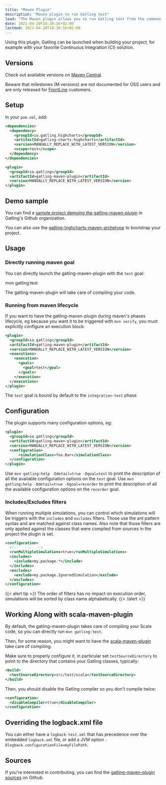```yaml
---
title: "Maven Plugin"
description: "Maven plugin to run Gatling test"
lead: "The Maven plugin allows you to run Gatling test from the command line, without the bundle"
date: 2021-04-20T18:30:56+02:00
lastmod: 2021-04-20T18:30:56+02:00
---
```


Using this plugin, Gatling can be launched when building your project, for example with your favorite Continuous Integration (CI) solution.

## Versions

Check out available versions on [Maven Central](https://search.maven.org/search?q=g:io.gatling%20AND%20a:gatling-maven-plugin&core=gav).

Beware that milestones (M versions) are not documented for OSS users and are only released for [FrontLine](https://gatling.io/gatling-frontline/) customers.

## Setup

In your `pom.xml`, add:

```xml
<dependencies>
  <dependency>
    <groupId>io.gatling.highcharts</groupId>
    <artifactId>gatling-charts-highcharts</artifactId>
    <version>MANUALLY_REPLACE_WITH_LATEST_VERSION</version>
    <scope>test</scope>
  </dependency>
</dependencies>

<plugin>
  <groupId>io.gatling</groupId>
  <artifactId>gatling-maven-plugin</artifactId>
  <version>MANUALLY_REPLACE_WITH_LATEST_VERSION</version>
</plugin>
```

## Demo sample

You can find a [sample project demoing the gatling-maven-plugin](https://github.com/gatling/gatling-maven-plugin-demo) in Gatling's Github organization.

You can also use the [gatling-highcharts-maven-archetype](`docs/maven-archetype`) to bootstrap your project.

## Usage

### Directly running maven goal

You can directly launch the gatling-maven-plugin with the `test` goal:

  mvn gatling:test


The gatling-maven-plugin will take care of compiling your code.

### Running from maven lifecycle

If you want to have the gatling-maven-plugin during maven's phases lifecycle, eg because you want it to be triggered with `mvn verify`,
you must explicitly configure an execution block:

```xml
<plugin>
  <groupId>io.gatling</groupId>
  <artifactId>gatling-maven-plugin</artifactId>
  <version>MANUALLY_REPLACE_WITH_LATEST_VERSION</version>
  <executions>
    <execution>
      <goals>
        <goal>test</goal>
      </goals>
    </execution>
  </executions>
</plugin>
```

The `test` goal is bound by default to the `integration-test` phase

## Configuration

The plugin supports many configuration options, eg:

```xml  
<plugin>
  <groupId>io.gatling</groupId>
  <artifactId>gatling-maven-plugin</artifactId>
  <version>MANUALLY_REPLACE_WITH_LATEST_VERSION</version>
  <configuration>
      <simulationClass>foo.Bar</simulationClass>
  </configuration>
</plugin>
```

Use `mvn gatling:help -Ddetail=true -Dgoal=test` to print the description of all the available configuration options on the `test` goal.
Use `mvn gatling:help -Ddetail=true -Dgoal=recorder` to print the description of all the available configuration options on the `recorder` goal.

### Includes/Excludes filters

When running multiple simulations, you can control which simulations will be triggers with the `includes` and `excludes` filters.
Those use the ant pattern syntax and are matched against class names.
Also note that those filters are only applied against the classes that were compiled from sources in the project the plugin is set.

```xml  
<configuration>
  <!--   ...  -->
  <runMultipleSimulations>true</runMultipleSimulations>
  <includes>
    <include>my.package.*</include>
  </includes>
  <excludes>
    <exclude>my.package.IgnoredSimulation</exclude>
  </excludes>
</configuration>
```

{{< alert tip >}}
The order of filters has no impact on execution order, simulations will be sorted by class name alphabetically.
{{< /alert >}}

## Working Along with scala-maven-plugin

By default, the gatling-maven-plugin takes care of compiling your Scala code, so you can directly run `mvn gatling:test`.

Then, for some reason, you might want to have the [scala-maven-plugin](https://github.com/davidB/scala-maven-plugin) take care of compiling.

Make sure to properly configure it, in particular set `testSourceDirectory` to point to the directory that contains your Gatling classes, typically:

```xml  
<build>
  <testSourceDirectory>src/test/scala</testSourceDirectory>
</build>
```

Then, you should disable the Gatling compiler so you don't compile twice:

```xml  
<configuration>
  <disableCompiler>true</disableCompiler>
</configuration>
```

## Overriding the logback.xml file

You can either have a `logback-test.xml` that has precedence over the embedded `logback.xml` file, or add a JVM option `-Dlogback.configurationFile=myFilePath`.

## Sources

If you're interested in contributing, you can find the [gatling-maven-plugin sources](https://github.com/gatling/gatling-maven-plugin) on Github.
